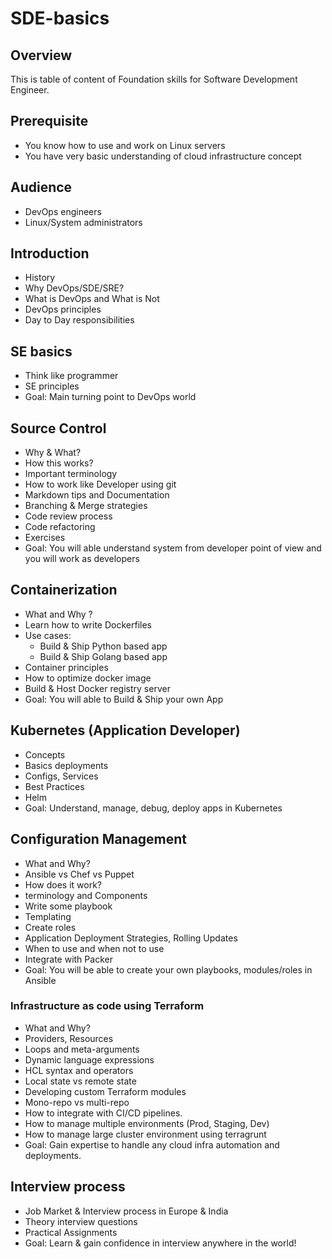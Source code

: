 # SDE-basics

## Overview

This is table of content of Foundation skills for Software Development Engineer.

## Prerequisite

- You know how to use and work on Linux servers
- You have very basic understanding of cloud infrastructure concept

## Audience

- DevOps engineers
- Linux/System administrators

## Introduction

- History
- Why DevOps/SDE/SRE?
- What is DevOps and What is Not
- DevOps principles
- Day to Day responsibilities

## SE basics

- Think like programmer
- SE principles
- Goal: Main turning point to DevOps world

## Source Control

- Why & What?
- How this works?
- Important terminology
- How to work like Developer using git
- Markdown tips and Documentation
- Branching & Merge strategies
- Code review process
- Code refactoring
- Exercises
- Goal: You will able understand system from developer point of view and you will work as developers

## Containerization

- What and Why ?
- Learn how to write Dockerfiles
- Use cases:
    - Build & Ship Python based app
    - Build & Ship Golang based app
- Container principles
- How to optimize docker image
- Build & Host Docker registry server
- Goal: You will able to Build & Ship your own App


## Kubernetes (Application Developer)

- Concepts
- Basics deployments
- Configs, Services
- Best Practices
- Helm
- Goal: Understand, manage, debug, deploy apps in Kubernetes


## Configuration Management

- What and Why?
- Ansible vs Chef vs Puppet
- How does it work?
- terminology and Components
- Write some playbook
- Templating
- Create roles
- Application Deployment Strategies, Rolling Updates
- When to use and when not to use
- Integrate with Packer
- Goal: You will be able to create your own playbooks, modules/roles in Ansible



### Infrastructure as code using Terraform

- What and Why?
- Providers, Resources
- Loops and meta-arguments
- Dynamic language expressions
- HCL syntax and operators
- Local state vs remote state
- Developing custom Terraform modules
- Mono-repo vs multi-repo
- How to integrate with CI/CD pipelines.
- How to manage multiple environments (Prod, Staging, Dev)
- How to manage large cluster environment using terragrunt
- Goal: Gain expertise to handle any cloud infra automation and deployments.


## Interview process
- Job Market & Interview process in Europe & India
- Theory interview questions
- Practical Assignments
- Goal: Learn & gain confidence in interview anywhere in the world!